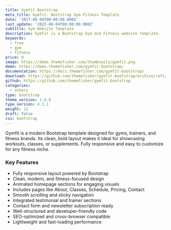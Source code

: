```yaml
---
title: Gymfit Bootstrap
meta_title: Gymfit- Bootstrap Gym Fitness Template
date: '2017-08-04T00:00:00.000Z'
last_update: '2022-08-04T00:00:00.000Z'
subtitle: Gym Website Template
description: Gymfit is a Bootstrap Gym and Fitness website template.
keywords:
  - free
  - gym
  - fitness
price: 0
image: https://demo.themefisher.com/thumbnails/gymfit.png
demo: https://demo.themefisher.com/gymfit-bootstrap/
documentation: https://docs.themefisher.com/gymfit-bootstrap/
download: https://github.com/themefisher/gymfit-bootstrap/archive/refs/heads/main.zip
github: https://github.com/themefisher/gymfit-bootstrap
categories:
  - others
type: bootstrap
theme_version: 1.0.0
type_version: 4.3.1
weight: 11
draft: false
css: bootstrap
---
```

Gymfit is a modern Bootstrap template designed for gyms, trainers, and fitness brands. Its clean, bold layout makes it ideal for showcasing workouts, classes, or supplements. Fully responsive and easy to customize for any fitness niche.

### Key Features

* Fully responsive layout powered by Bootstrap
* Clean, modern, and fitness-focused design
* Animated homepage sections for engaging visuals
* Includes pages like About, Classes, Schedule, Pricing, Contact
* Smooth scrolling and sticky navigation
* Integrated testimonial and trainer sections
* Contact form and newsletter subscription ready
* Well-structured and developer-friendly code
* SEO-optimized and cross-browser compatible
* Lightweight and fast-loading performance
